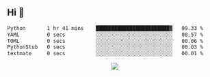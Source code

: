 ## Hi 👋

<!--START_SECTION:waka-->

```txt
Python       1 hr 41 mins    ████████████████████████▓   99.33 %
YAML         0 secs          ░░░░░░░░░░░░░░░░░░░░░░░░░   00.57 %
TOML         0 secs          ░░░░░░░░░░░░░░░░░░░░░░░░░   00.06 %
PythonStub   0 secs          ░░░░░░░░░░░░░░░░░░░░░░░░░   00.03 %
textmate     0 secs          ░░░░░░░░░░░░░░░░░░░░░░░░░   00.01 %
```

<!--END_SECTION:waka-->

<p align="center">
  <a href="https://wakatime.com/@d93f0e24-e3ad-4f8d-9b8b-385bab9124f6">
    <img src="https://wakatime.com/badge/user/d93f0e24-e3ad-4f8d-9b8b-385bab9124f6.svg" />
  </a>
</p>
